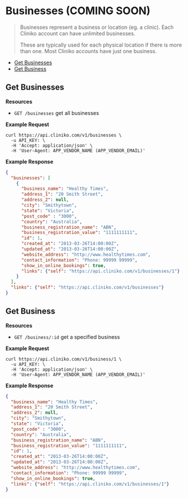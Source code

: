 Businesses (COMING SOON)
============
> Businesses represent a business or location (eg. a clinic).  Each Cliniko account can have unlimited businesses.  
>
> These are typically used for each physical location if there is more than one.  Most Cliniko accounts have just one business.

* [Get Businesses](#get-businesses "This will return all businesses.")
* [Get Business](#get-business "This will return a specified business.")

Get Businesses
----------------

**Resources**
* ```GET /businesses``` get all businesses

**Example Request**
```shell
curl https://api.cliniko.com/v1/businesses \
  -u API_KEY: \
  -H 'Accept: application/json' \
  -H 'User-Agent: APP_VENDOR_NAME (APP_VENDOR_EMAIL)'
```

**Example Response**
```json
{
  "businesses": [
    {
      "business_name": "Healthy Times",
      "address_1": "20 Smith Street",
      "address_2": null,
      "city": "Smithytown",
      "state": "Victoria",
      "post_code" : "3000",
      "country": "Australia",
      "business_registration_name": "ABN",
      "business_registration_value": "1111111111",
      "id": 1,
      "created_at": "2013-03-26T14:00:00Z",
      "updated_at": "2013-03-26T14:00:00Z",
      "website_address": "http://www.healthytimes.com",
      "contact_information": "Phone: 99999 99999",
      "show_in_online_bookings": true,
      "links": {"self": "https://api.cliniko.com/v1/businesses/1"}
    }
  ],
  "links": {"self": "https://api.cliniko.com/v1/businesses"}
}
```

Get Business
------------

**Resources**
* ```GET /business/:id``` get a specified business

**Example Request**
```shell
curl https://api.cliniko.com/v1/business/1 \
  -u API_KEY: \
  -H 'Accept: application/json' \
  -H 'User-Agent: APP_VENDOR_NAME (APP_VENDOR_EMAIL)'
```

**Example Response**
```json
{
  "business_name": "Healthy Times",
  "address_1": "20 Smith Street",
  "address_2": null,
  "city": "Smithytown",
  "state": "Victoria",
  "post_code" : "3000",
  "country": "Australia",
  "business_registration_name": "ABN",
  "business_registration_value": "1111111111",
  "id": 1,
  "created_at": "2013-03-26T14:00:00Z",
  "updated_at": "2013-03-26T14:00:00Z",
  "website_address": "http://www.healthytimes.com",
  "contact_information": "Phone: 99999 99999",
  "show_in_online_bookings": true,
  "links": {"self": "https://api.cliniko.com/v1/businesses/1"}
}
```
